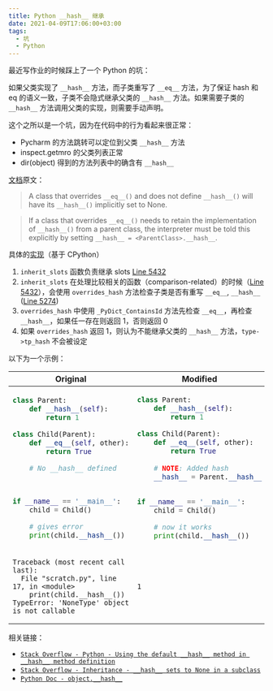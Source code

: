 ```yaml
---
title: Python __hash__ 继承
date: 2021-04-09T17:06:00+03:00 
tags:
  - 坑
  - Python
---
```


最近写作业的时候踩上了一个 Python 的坑：

如果父类实现了 `__hash__` 方法，而子类重写了 `__eq__` 方法，为了保证 hash 和 eq 的语义一致，子类不会隐式继承父类的 `__hash__` 方法。如果需要子类的 `__hash__` 方法调用父类的实现，则需要手动声明。

这个之所以是一个坑，因为在代码中的行为看起来很正常：
- Pycharm 的方法跳转可以定位到父类 `__hash__` 方法
- inspect.getmro 的父类列表正常
- dir(object) 得到的方法列表中的确含有 `__hash__`

[文档](https://docs.python.org/3/reference/datamodel.html#object.__hash__)原文：
> A class that overrides `__eq__()` and does not define `__hash__()` will have its `__hash__()` implicitly set to None.

> If a class that overrides `__eq__()` needs to retain the implementation of `__hash__()` from a parent class, the interpreter must be told this explicitly by setting `__hash__ = <ParentClass>.__hash__`.

具体的[实现](https://github.com/python/cpython/blob/master/Objects/typeobject.c#L5432)（基于 CPython）

1. `inherit_slots` 函数负责继承 slots [Line 5432](https://github.com/python/cpython/blob/master/Objects/typeobject.c#L5432) 
2. `inherit_slots` 在处理比较相关的函数（comparison-related）的时候（[Line 5432](https://github.com/python/cpython/blob/master/Objects/typeobject.c#L5432)），会使用 `overrides_hash` 方法检查子类是否有重写 `__eq__`, `__hash__` ([Line 5274](https://github.com/python/cpython/blob/master/Objects/typeobject.c#L5274))
3. `overrides_hash` 中使用 `_PyDict_ContainsId` 方法先检查 `__eq__`，再检查 `__hash__`，如果任一存在则返回 1，否则返回 0
4. 如果 `overrides_hash` 返回 1，则认为不能继承父类的 `__hash__` 方法，`type->tp_hash` 不会被设定 


以下为一个示例：


<table>
<thead>
  <tr>
    <th>Original</th>
    <th>Modified </th>
  </tr>
</thead>
<tbody>
  <tr>
<td width="50%">

```python
class Parent:
    def __hash__(self):
        return 1

class Child(Parent):
    def __eq__(self, other):
        return True

    # No __hash__ defined



if __name__ == '__main__':
    child = Child()

    # gives error
    print(child.__hash__())
```    
    
</td>

<td>

```python
class Parent:
    def __hash__(self):
        return 1

class Child(Parent):
    def __eq__(self, other):
        return True
    
    # NOTE: Added hash
    __hash__ = Parent.__hash__


if __name__ == '__main__':
    child = Child()

    # now it works
    print(child.__hash__())
```




</td>
</tr>
  <tr>
<td>

```
Traceback (most recent call last):
  File "scratch.py", line 17, in <module>
    print(child.__hash__())
TypeError: 'NoneType' object is not callable
```

</td>
<td>

```
1
```

</td>
  </tr>
</tbody>
</table>


相关链接：
- [`Stack Overflow - Python - Using the default __hash__ method in __hash__ method definition`](https://stackoverflow.com/questions/11716258/python-using-the-default-hash-method-in-hash-method-definition)
- [`Stack Overflow - Inheritance - __hash__ sets to None in a subclass`](https://stackoverflow.com/questions/53518981/inheritance-hash-sets-to-none-in-a-subclass)
- [`Python Doc - object.__hash__`](https://docs.python.org/3/reference/datamodel.html#object.__hash__)

